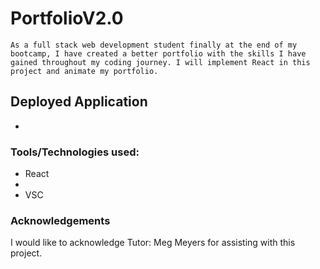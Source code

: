 # PortfolioV2.0

```As a full stack web development student finally at the end of my bootcamp, I have created a better portfolio with the skills I have gained throughout my coding journey. I will implement React in this project and animate my portfolio.```

## Deployed Application

* []()

### Tools/Technologies used:

- React
- 
- VSC


### Acknowledgements

I would like to acknowledge Tutor: Meg Meyers for assisting with this project.